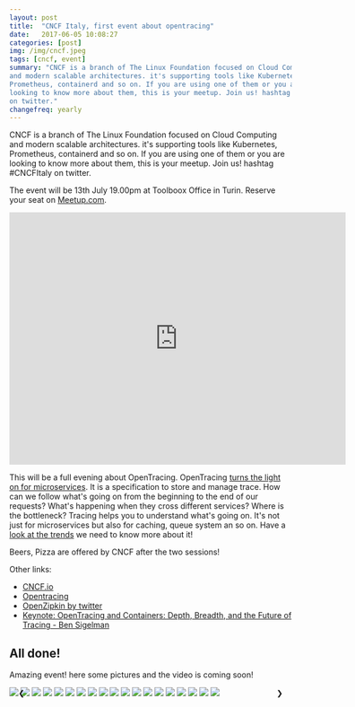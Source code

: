 ```yaml
---
layout: post
title:  "CNCF Italy, first event about opentracing"
date:   2017-06-05 10:08:27
categories: [post]
img: /img/cncf.jpeg
tags: [cncf, event]
summary: "CNCF is a branch of The Linux Foundation focused on Cloud Computing
and modern scalable architectures. it's supporting tools like Kubernetes,
Prometheus, containerd and so on. If you are using one of them or you are
looking to know more about them, this is your meetup. Join us! hashtag CNCFItaly
on twitter."
changefreq: yearly
---
```


CNCF is a branch of The Linux Foundation focused on Cloud Computing and modern
scalable architectures. it's supporting tools like Kubernetes, Prometheus,
containerd and so on. If you are using one of them or you are looking to know
more about them, this is your meetup. Join us! hashtag #CNCFItaly on twitter.

The event will be 13th July 19.00pm at Toolboox Office in Turin. Reserve your
seat on [Meetup.com](https://www.meetup.com/CNCF-Italy/events/241118593/).

<iframe
src="https://www.google.com/maps/embed?pb=!1m18!1m12!1m3!1d2818.7526155267037!2d7.667091951510242!3d45.05024176888683!2m3!1f0!2f0!3f0!3m2!1i1024!2i768!4f13.1!3m3!1m2!1s0x47886d37dd5ababd%3A0x2adc0b0e358ddb6c!2sToolbox+Coworking!5e0!3m2!1sit!2sit!4v1499676857774"
width="600" height="450" frameborder="0" style="border:0"
allowfullscreen></iframe>

This will be a full evening about OpenTracing. OpenTracing [turns the light on
for
microservices](https://www.cncf.io/blog/2016/10/20/opentracing-turning-the-lights-on-for-microservices/).
It is a specification to store and manage trace. How can we follow what's going
on from the beginning to the end of our requests? What's happening when they
cross different services? Where is the bottleneck? Tracing helps you to
understand what's going on. It's not just for microservices but also for
caching, queue system an so on. Have a [look at the
trends](https://trends.google.it/trends/explore?q=opentracing) we need to know
more about it!

Beers, Pizza are offered by CNCF after the two sessions!

Other links:

* [CNCF.io](https://www.cncf.io/)
* [Opentracing](http://opentracing.io/)
* [OpenZipkin by twitter](https://github.com/openzipkin)
* [Keynote: OpenTracing and Containers: Depth, Breadth, and the Future of
  Tracing - Ben Sigelman](https://www.youtube.com/watch?v=n8mUiLIXkto)

## All done!

Amazing event! here some pictures and the video is coming soon!

<div class="slide w3-display-container">
    <img class="mySlides img-responsive" src="/img/cncf-first/Conf-sponsor-1.jpg">
    <img class="mySlides img-responsive" src="/img/cncf-first/Conf-1.jpg">
    <img class="mySlides img-responsive" src="/img/cncf-first/Conf-5.jpg">
    <img class="mySlides img-responsive" src="/img/cncf-first/Conf-8.jpg">
    <img class="mySlides img-responsive" src="/img/cncf-first/Conf-9.jpg">
    <img class="mySlides img-responsive" src="/img/cncf-first/Conf-10.jpg">
    <img class="mySlides img-responsive" src="/img/cncf-first/Conf-12.jpg">
    <img class="mySlides img-responsive" src="/img/cncf-first/Conf-13.jpg">
    <img class="mySlides img-responsive" src="/img/cncf-first/Conf-14.jpg">
    <img class="mySlides img-responsive" src="/img/cncf-first/Conf-15.jpg">
    <img class="mySlides img-responsive" src="/img/cncf-first/Conf-16.jpg">
    <img class="mySlides img-responsive" src="/img/cncf-first/Conf-17.jpg">
    <img class="mySlides img-responsive" src="/img/cncf-first/Conf-20.jpg">
    <img class="mySlides img-responsive" src="/img/cncf-first/Conf-21.jpg">
    <img class="mySlides img-responsive" src="/img/cncf-first/Conf-22.jpg">
    <img class="mySlides img-responsive" src="/img/cncf-first/Conf-23.jpg">
    <img class="mySlides img-responsive" src="/img/cncf-first/Conf-24.jpg">
    <img class="mySlides img-responsive" src="/img/cncf-first/Conf-25.jpg">
    <img class="mySlides img-responsive" src="/img/cncf-first/Conf-27.jpg">
    <button class="w3-button w3-display-left"
    onclick="plusDivs(-1)">&#10094;</button>
    <button class="w3-button w3-display-right"
    onclick="plusDivs(+1)">&#10095;</button>
</div>

<style>
.w3-display-left{position:absolute;top:50%;left:0%;transform:translate(0%,-50%);-ms-transform:translate(-0%,-50%)}
.w3-display-right{position:absolute;top:50%;right:0%;transform:translate(0%,-50%);-ms-transform:translate(0%,-50%)}
.w3-tooltip,.w3-display-container{position:relative}.w3-tooltip .w3-text{display:none}.w3-tooltip:hover .w3-text{display:inline-block}
.w3-btn,.w3-button{border:none;display:inline-block;outline:0;padding:8px 16px;vertical-align:middle;overflow:hidden;text-decoration:none;color:inherit;background-color:inherit;text-align:center;cursor:pointer;white-space:nowrap}
.w3-btn:hover{box-shadow:0 8px 16px 0 rgba(0,0,0,0.2),0 6px 20px 0 rgba(0,0,0,0.19)}
.w3-btn,.w3-button{-webkit-touch-callout:none;-webkit-user-select:none;-khtml-user-select:none;-moz-user-select:none;-ms-user-select:none;user-select:none}
.w3-disabled,.w3-btn:disabled,.w3-button:disabled{cursor:not-allowed;opacity:0.3}.w3-disabled *,:disabled *{pointer-events:none}
.w3-btn.w3-disabled:hover,.w3-btn:disabled:hover{box-shadow:none}
.w3-badge,.w3-tag{background-color:#000;color:#fff;display:inline-block;padding-left:8px;padding-right:8px;text-align:center}.w3-badge{border-radius:50%}
.w3-ul{list-style-type:none;padding:0;margin:0}.w3-ul li{padding:8px 16px;border-bottom:1px solid #ddd}.w3-ul li:last-child{border-bottom:none}
.w3-tooltip,.w3-display-container{position:relative}.w3-tooltip .w3-text{display:none}.w3-tooltip:hover .w3-text{display:inline-block}
.w3-ripple:active{opacity:0.5}.w3-ripple{transition:opacity 0s}
.w3-input{padding:8px;display:block;border:none;border-bottom:1px solid #ccc;width:100%}
.w3-select{padding:9px 0;width:100%;border:none;border-bottom:1px solid #ccc}
.w3-dropdown-click,.w3-dropdown-hover{position:relative;display:inline-block;cursor:pointer}
.w3-dropdown-hover:hover .w3-dropdown-content{display:block;z-index:1}
.w3-dropdown-hover:first-child,.w3-dropdown-click:hover{background-color:#ccc;color:#000}
.w3-dropdown-hover:hover > .w3-button:first-child,.w3-dropdown-click:hover > .w3-button:first-child{background-color:#ccc;color:#000}
.w3-dropdown-content{cursor:auto;color:#000;background-color:#fff;display:none;position:absolute;min-width:160px;margin:0;padding:0}
.w3-check,.w3-radio{width:24px;height:24px;position:relative;top:6px}
.w3-sidebar{height:100%;width:200px;background-color:#fff;position:fixed!important;z-index:1;overflow:auto}
.w3-bar-block .w3-dropdown-hover,.w3-bar-block .w3-dropdown-click{width:100%}
.w3-bar-block .w3-dropdown-hover .w3-dropdown-content,.w3-bar-block .w3-dropdown-click .w3-dropdown-content{min-width:100%}
.w3-bar-block .w3-dropdown-hover .w3-button,.w3-bar-block .w3-dropdown-click .w3-button{width:100%;text-align:left;padding:8px 16px}
</style>

<script>
var slideIndex = 1;
showDivs(slideIndex);

function plusDivs(n) {
    showDivs(slideIndex += n);
}

function showDivs(n) {
    var i;
    var x = document.getElementsByClassName("mySlides");
    if (n > x.length) {slideIndex = 1}
    if (n < 1) {slideIndex = x.length} ;
    for (i = 0; i < x.length; i++) {
        x[i].style.display = "none";
    }
    x[slideIndex-1].style.display = "block";
}
</script>
